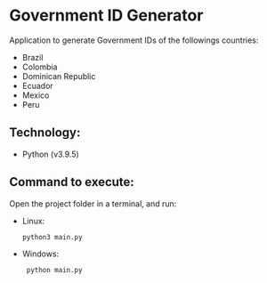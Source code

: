 # Government ID Generator 

Application to generate Government IDs of the followings countries:

- Brazil
- Colombia
- Dominican Republic 
- Ecuador
- Mexico
- Peru

## Technology: 

- Python (v3.9.5)

## Command to execute: 

Open the project folder in a terminal, and run:

- Linux:
    ```
    python3 main.py 
    ```

- Windows:
    ```
     python main.py 
    ```
